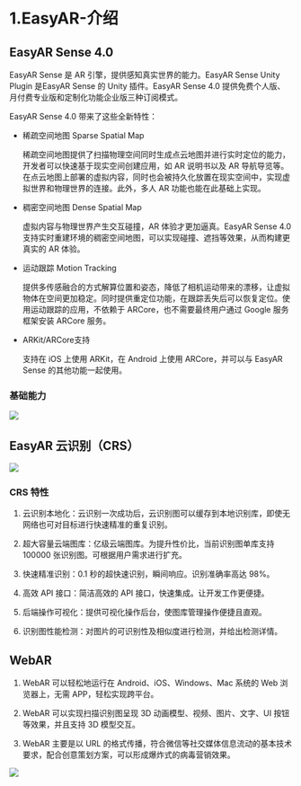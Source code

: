 # 1.EasyAR-介绍

## EasyAR Sense 4.0

EasyAR Sense 是 AR 引擎，提供感知真实世界的能力。EasyAR Sense Unity Plugin 是EasyAR Sense 的 Unity 插件。EasyAR Sense 4.0 提供免费个人版、月付费专业版和定制化功能企业版三种订阅模式。

EasyAR Sense 4.0 带来了这些全新特性：

* 稀疏空间地图 Sparse Spatial Map
  
  稀疏空间地图提供了扫描物理空间同时生成点云地图并进行实时定位的能力，开发者可以快速基于现实空间创建应用，如 AR 说明书以及 AR 导航导览等。在点云地图上部署的虚拟内容，同时也会被持久化放置在现实空间中，实现虚拟世界和物理世界的连接。此外，多人 AR 功能也能在此基础上实现。

* 稠密空间地图 Dense Spatial Map
  
  虚拟内容与物理世界产生交互碰撞，AR 体验才更加逼真。EasyAR Sense 4.0 支持实时重建环境的稠密空间地图，可以实现碰撞、遮挡等效果，从而构建更真实的 AR 体验。

* 运动跟踪 Motion Tracking
  
  提供多传感融合的方式解算位置和姿态，降低了相机运动带来的漂移，让虚拟物体在空间更加稳定。同时提供重定位功能，在跟踪丢失后可以恢复定位。使用运动跟踪的应用，不依赖于 ARCore，也不需要最终用户通过 Google 服务框架安装 ARCore 服务。

* ARKit/ARCore支持
  
  支持在 iOS 上使用 ARKit，在 Android 上使用 ARCore，并可以与 EasyAR Sense 的其他功能一起使用。

### 基础能力

![](https://mmbiz.qpic.cn/mmbiz_png/AJa1QvAAWy2UnqAFTy8ggkzNWERGpwyRp0eRsxbib7CpINLWVuQmkNTY0LE0oq9HBiamEpb4EBp5ssPRB3Gl2HQA/640?wx_fmt=png&tp=webp&wxfrom=5&wx_lazy=1&wx_co=1)

## EasyAR 云识别（CRS）

![](https://mmbiz.qpic.cn/mmbiz_png/AJa1QvAAWy2UQEAeZP2HWEUgP4buusicOKoqibLoibqRXs8sBbbUO56PtdnwljQJgxzqP0NqVzX538WwgoAk8ejyw/640?wx_fmt=png&tp=webp&wxfrom=5&wx_lazy=1&wx_co=1)

### CRS 特性

1. 云识别本地化：云识别一次成功后，云识别图可以缓存到本地识别库，即使无网络也可对目标进行快速精准的重复识别。

2. 超大容量云端图库：亿级云端图库。为提升性价比，当前识别图单库支持 100000 张识别图。可根据用户需求进行扩充。

3. 快速精准识别：0.1 秒的超快速识别，瞬间响应。识别准确率高达 98%。

4. 高效 API 接口：简洁高效的 API 接口，快速集成。让开发工作更便捷。

5. 后端操作可视化：提供可视化操作后台，使图库管理操作便捷且直观。

6. 识别图性能检测：对图片的可识别性及相似度进行检测，并给出检测详情。

## WebAR

1. WebAR 可以轻松地运行在 Android、iOS、Windows、Mac 系统的 Web 浏览器上，无需 APP，轻松实现跨平台。

2. WebAR 可以实现扫描识别图呈现 3D 动画模型、视频、图片、文字、UI 按钮等效果，并且支持 3D 模型交互。

3. WebAR 主要是以 URL 的格式传播，符合微信等社交媒体信息流动的基本技术要求，配合创意策划方案，可以形成爆炸式的病毒营销效果。

![](https://mmbiz.qpic.cn/mmbiz_png/AJa1QvAAWy2UQEAeZP2HWEUgP4buusicOMs0thuRgyBMhWEHsc55IsFckGiaJWbtaTicMojITLGYzWE9XIk9FzPmg/640?wx_fmt=png&tp=webp&wxfrom=5&wx_lazy=1&wx_co=1)
